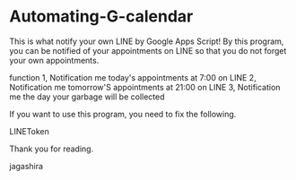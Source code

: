 # Automating-G-calendar

This is what notify your own LINE by Google Apps Script!
By this program, you can be notified of your appointments on LINE so that you do not forget your own appointments.

function
1, Notification me today's appointments at 7:00 on LINE
2, Notification me tomorrow'S appointments at 21:00 on LINE
3, Notification me the day your garbage will be collected


If you want to use this program, you need to fix the following.

LINEToken

Thank you for reading.

jagashira
